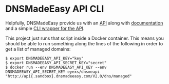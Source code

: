 DNSMadeEasy API CLI
===================

Helpfully, DNSMadeEasy provide us with an [API](http://www.dnsmadeeasy.com/integration/restapi/) along with [documentation](http://www.dnsmadeeasy.com/pdf/API-Docv2.pdf) and a simple [CLI wrapper for the API](https://support.dnsmadeeasy.com/index.php?/Knowledgebase/Article/View/124/15/dnsmeapipl).

This project just runs that script inside a Docker container. This means you should be able to run something along the lines of the following in order to get a list of managed domains:

```
$ export DNSMADEEASY_API_KEY="key"
$ export DNSMADEEASY_API_SECRET_KEY="secret"
$ docker run --env DNSMADEEASY_API_KEY --env DNSMADEEASY_API_SECRET_KEY eyexs/dnsmeapi "http://api{.sandbox}.dnsmadeeasy.com/V2.0/dns/managed"
```
